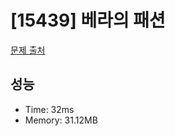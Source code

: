 # [15439] 베라의 패션

[문제 출처](https://www.acmicpc.net/problem/15439)

## 성능

- Time: 32ms
- Memory: 31.12MB